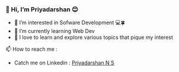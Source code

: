 <h3>👋 Hi, I’m Priyadarshan 😊</h3>

- 👀 I’m interested in Sofware Development 💻🍀
- 🌱 I’m currently learning Web Dev
- 💞 I love to learn and explore various topics that pique my interest

📫 How to reach me :
- Catch me on Linkedin : <a href="https://in.linkedin.com/in/priyadarshan2003?trk=profile-badge">Priyadarshan N S</a>
              
<!---
Priyadarshan2003/Priyadarshan2003 is a ✨ special ✨ repository because its `README.md` (this file) appears on your GitHub profile.
You can click the Preview link to take a look at your changes.
--->
